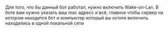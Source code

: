 Для того, что бы данный бот работал, нужно включить Wake-on-Lan. 
В боте вам нужно указать ваш mac адресс и всё, главное чтобы сервер на котором находится бот и компьютер который вы хотите включить находились в одной локальной сети
